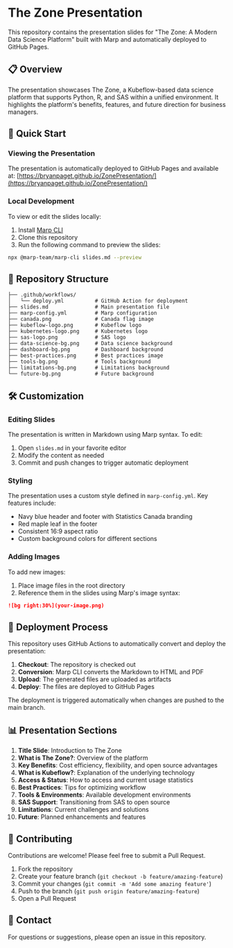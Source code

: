 # The Zone Presentation

This repository contains the presentation slides for "The Zone: A Modern Data Science Platform" built with Marp and automatically deployed to GitHub Pages.

## 📋 Overview

The presentation showcases The Zone, a Kubeflow-based data science platform that supports Python, R, and SAS within a unified environment. It highlights the platform's benefits, features, and future direction for business managers.

## 🚀 Quick Start

### Viewing the Presentation

The presentation is automatically deployed to GitHub Pages and available at: [https://bryanpaget.github.io/ZonePresentation/](https://bryanpaget.github.io/ZonePresentation/)

### Local Development

To view or edit the slides locally:

1. Install [Marp CLI](https://github.com/marp-team/marp-cli)
2. Clone this repository
3. Run the following command to preview the slides:

```bash
npx @marp-team/marp-cli slides.md --preview
```

## 📁 Repository Structure

```
├── .github/workflows/
│   └── deploy.yml          # GitHub Action for deployment
├── slides.md               # Main presentation file
├── marp-config.yml         # Marp configuration
├── canada.png              # Canada flag image
├── kubeflow-logo.png       # Kubeflow logo
├── kubernetes-logo.png     # Kubernetes logo
├── sas-logo.png            # SAS logo
├── data-science-bg.png     # Data science background
├── dashboard-bg.png        # Dashboard background
├── best-practices.png      # Best practices image
├── tools-bg.png            # Tools background
├── limitations-bg.png      # Limitations background
└── future-bg.png           # Future background
```

## 🛠️ Customization

### Editing Slides

The presentation is written in Markdown using Marp syntax. To edit:

1. Open `slides.md` in your favorite editor
2. Modify the content as needed
3. Commit and push changes to trigger automatic deployment

### Styling

The presentation uses a custom style defined in `marp-config.yml`. Key features include:

- Navy blue header and footer with Statistics Canada branding
- Red maple leaf in the footer
- Consistent 16:9 aspect ratio
- Custom background colors for different sections

### Adding Images

To add new images:

1. Place image files in the root directory
2. Reference them in the slides using Marp's image syntax:

```markdown
![bg right:30%](your-image.png)
```

## 🔄 Deployment Process

This repository uses GitHub Actions to automatically convert and deploy the presentation:

1. **Checkout**: The repository is checked out
2. **Conversion**: Marp CLI converts the Markdown to HTML and PDF
3. **Upload**: The generated files are uploaded as artifacts
4. **Deploy**: The files are deployed to GitHub Pages

The deployment is triggered automatically when changes are pushed to the main branch.

## 📊 Presentation Sections

1. **Title Slide**: Introduction to The Zone
2. **What is The Zone?**: Overview of the platform
3. **Key Benefits**: Cost efficiency, flexibility, and open source advantages
4. **What is Kubeflow?**: Explanation of the underlying technology
5. **Access & Status**: How to access and current usage statistics
6. **Best Practices**: Tips for optimizing workflow
7. **Tools & Environments**: Available development environments
8. **SAS Support**: Transitioning from SAS to open source
9. **Limitations**: Current challenges and solutions
10. **Future**: Planned enhancements and features

## 🤝 Contributing

Contributions are welcome! Please feel free to submit a Pull Request.

1. Fork the repository
2. Create your feature branch (`git checkout -b feature/amazing-feature`)
3. Commit your changes (`git commit -m 'Add some amazing feature'`)
4. Push to the branch (`git push origin feature/amazing-feature`)
5. Open a Pull Request

## 📧 Contact

For questions or suggestions, please open an issue in this repository.
